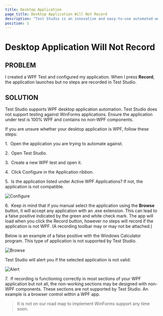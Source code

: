```yaml
---
title: Desktop Application
page_title: Desktop Application Will Not Record
description: "Test Studio is an innovative and easy-to-use automated web, WPF and load testing solution. Test Studio tests support essential technologies like ASP.NET AJAX, Silverlight, PHP and MVC. HTML5, Testing framework, functional testing, performance testing, load testing, exploratory testing, manual testing."
position: 1
---
```

# Desktop Application Will Not Record

## PROBLEM


I created a WPF Test and configured my application. When I press **Record**, the application launches but no steps are recorded in Test Studio.


## SOLUTION

Test Studio supports WPF desktop application automation. Test Studio does not support testing against WinForms applications. Ensure the application under test is 100% WPF and contains no non-WPF components.

If you are unsure whether your desktop application is WPF, follow these steps:

1.&nbsp; Open the application you are trying to automate against.

2.&nbsp; Open Test Studio.

3.&nbsp; Create a new WPF test and open it.

4.&nbsp; Click Configure in the Application ribbon.

5.&nbsp; Is the application listed under Active WPF Applications? If not, the application is not compatible.

![Configure][1]

6.&nbsp; Keep in mind that if you manual select the application using the **Browse** button, it will accept any application with an .exe extension. This can lead to a false positive indicated by the green and white check mark. The app will load when you click the Record button, however no steps will record if the application is not WPF. (A recording toolbar may or may not be attached.)

Below is an example of a false positive with the Windows Calculator program. This type of application is not supported by Test Studio.

![Browse][2]

Test Studio will alert you if the selected application is not valid:

![Alert][3]

7.&nbsp; If recording is functioning correctly in most sections of your WPF application but not all, the non-working sections may be designed with non-WPF components. These sections are not supported by Test Studio. An example is a browser control within a WPF app.

> It is not on our road map to implement WinForms support any time soon.

[1]: /img/troubleshooting-guide/recording-problems-tg/desktop-application/fig1.png
[2]: /img/troubleshooting-guide/recording-problems-tg/desktop-application/fig2.png
[3]: /img/troubleshooting-guide/recording-problems-tg/desktop-application/fig3.png
